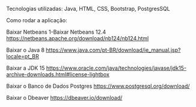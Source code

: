 Tecnologias utilizadas:
Java, HTML, CSS, Bootstrap, PostgresSQL

Como rodar a aplicação:

Baixar Netbeans
1-Baixar Netbeans 12.4
https://netbeans.apache.org/download/nb124/nb124.html

Baixar o Java 8
https://www.java.com/pt-BR/download/ie_manual.jsp?locale=pt_BR

Baixar a JDK 15 
https://www.oracle.com/java/technologies/javase/jdk15-archive-downloads.html#license-lightbox

Baixar o Banco de Dados Postgres
https://www.postgresql.org/download/

Baixar o Dbeaver
https://dbeaver.io/download/
